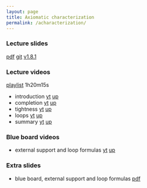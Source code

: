```yaml
---
layout: page
title: Axiomatic characterization
permalink: /acharacterization/
---
```


### Lecture slides

  [pdf](https://github.com/potassco-asp-course/course/releases/download/v1.8.1/acharacterization.pdf)
  [git](https://github.com/potassco-asp-course/acharacterization)
  [v1.8.1](https://github.com/potassco-asp-course/course/releases/tag/v1.8.1)

### Lecture videos

  [playlist](https://youtube.com/playlist?list=PL7DBaibuDD9P_bClrNMkTC9X71oqGOMiA) 1h20m15s

  * introduction
	[yt](https://youtu.be/7HGHNq8UclE)
	[up](https://mediaup.uni-potsdam.de/Play/28738)
  * completion
	[yt](https://youtu.be/UdKQSfKl9nk)
	[up](https://mediaup.uni-potsdam.de/Play/28740)
  * tightness
	[yt](https://youtu.be/ahzqXCXJ-dg)
	[up](https://mediaup.uni-potsdam.de/Play/28741)
  * loops
	[yt](https://youtu.be/6A5KUAbVaDw)
	[up](https://mediaup.uni-potsdam.de/Play/28878)
  * summary
	[yt](https://youtu.be/k3SJmh9-geM)
	[up](https://mediaup.uni-potsdam.de/Play/28879)

### Blue board videos

  * external support and loop formulas
	[yt]()
	[up]()

### Extra slides

  * blue board, external support and loop formulas
	[pdf](https://github.com/potassco-asp-course/course/releases/download/v1.8.1/external-support-example.pdf)
